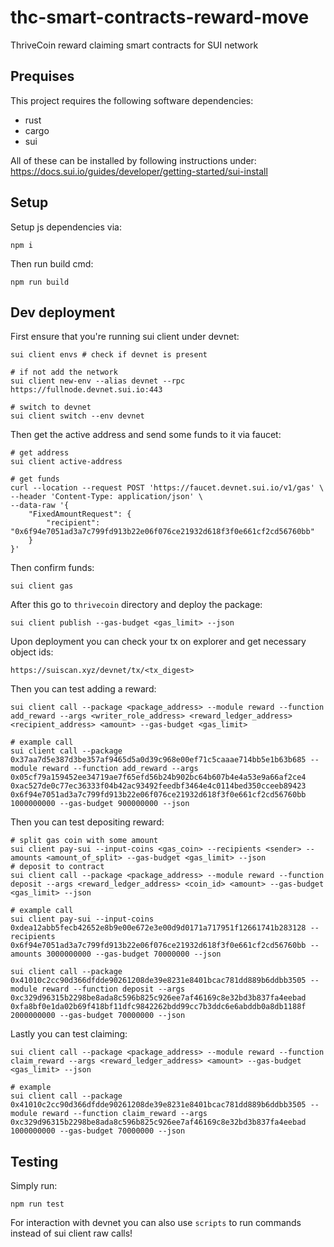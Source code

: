 # thc-smart-contracts-reward-move
ThriveCoin reward claiming smart contracts for SUI network

## Prequises

This project requires the following software dependencies:
- rust
- cargo
- sui

All of these can be installed by following instructions under:
https://docs.sui.io/guides/developer/getting-started/sui-install

## Setup

Setup js dependencies via:
```
npm i
```

Then run build cmd:
```
npm run build
```

## Dev deployment

First ensure that you're running sui client under devnet:
```
sui client envs # check if devnet is present

# if not add the network
sui client new-env --alias devnet --rpc https://fullnode.devnet.sui.io:443

# switch to devnet
sui client switch --env devnet
```

Then get the active address and send some funds to it via faucet:
```
# get address
sui client active-address

# get funds
curl --location --request POST 'https://faucet.devnet.sui.io/v1/gas' \
--header 'Content-Type: application/json' \
--data-raw '{
    "FixedAmountRequest": {
        "recipient": "0x6f94e7051ad3a7c799fd913b22e06f076ce21932d618f3f0e661cf2cd56760bb"
    }
}'
```

Then confirm funds:
```
sui client gas
```

After this go to `thrivecoin` directory and deploy the package:
```
sui client publish --gas-budget <gas_limit> --json
```

Upon deployment you can check your tx on explorer and get necessary object ids:
```
https://suiscan.xyz/devnet/tx/<tx_digest>
```

Then you can test adding a reward:
```
sui client call --package <package_address> --module reward --function add_reward --args <writer_role_address> <reward_ledger_address> <recipient_address> <amount> --gas-budget <gas_limit>

# example call
sui client call --package 0x37aa7d5e387d3be357af9465d5a0d39c968e00ef71c5caaae714bb5e1b63b685 --module reward --function add_reward --args 0x05cf79a159452ee34719ae7f65efd56b24b902bc64b607b4e4a53e9a66af2ce4 0xac527de0c77ec36333f04b42ac93492feedbf3464e4c0114bed350cceeb89423 0x6f94e7051ad3a7c799fd913b22e06f076ce21932d618f3f0e661cf2cd56760bb 1000000000 --gas-budget 900000000 --json
```

Then you can test depositing reward:
```
# split gas coin with some amount
sui client pay-sui --input-coins <gas_coin> --recipients <sender> --amounts <amount_of_split> --gas-budget <gas_limit> --json
# deposit to contract
sui client call --package <package_address> --module reward --function deposit --args <reward_ledger_address> <coin_id> <amount> --gas-budget <gas_limit> --json

# example call
sui client pay-sui --input-coins 0xdea12abb5fecb42652e8b9e00e672e3e00d9d0171a717951f12661741b283128 --recipients 0x6f94e7051ad3a7c799fd913b22e06f076ce21932d618f3f0e661cf2cd56760bb --amounts 3000000000 --gas-budget 70000000 --json

sui client call --package 0x41010c2cc90d366dfdde90261208de39e8231e8401bcac781dd889b6ddbb3505 --module reward --function deposit --args 0xc329d96315b2298be8ada8c596b825c926ee7af46169c8e32bd3b837fa4eebad 0xfa8bf0e1da02b69f418bf11dfc9842262bdd99cc7b3ddc6e6abddb0a8db1188f 2000000000 --gas-budget 70000000 --json
```

Lastly you can test claiming:
```
sui client call --package <package_address> --module reward --function claim_reward --args <reward_ledger_address> <amount> --gas-budget <gas_limit> --json

# example
sui client call --package 0x41010c2cc90d366dfdde90261208de39e8231e8401bcac781dd889b6ddbb3505 --module reward --function claim_reward --args 0xc329d96315b2298be8ada8c596b825c926ee7af46169c8e32bd3b837fa4eebad 1000000000 --gas-budget 70000000 --json
```

## Testing

Simply run:
```
npm run test
```

For interaction with devnet you can also use `scripts` to run commands instead of sui client raw calls!
